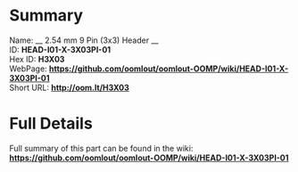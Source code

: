 
Summary
=================
  
Name: __ 2.54 mm 9 Pin (3x3) Header __    
ID: __HEAD-I01-X-3X03PI-01__   
Hex ID: __H3X03__   
WebPage: __https://github.com/oomlout/oomlout-OOMP/wiki/HEAD-I01-X-3X03PI-01__   
Short URL: __http://oom.lt/H3X03__   

Full Details
==========================
Full summary of this part can be found in the wiki:   
__https://github.com/oomlout/oomlout-OOMP/wiki/HEAD-I01-X-3X03PI-01__    

